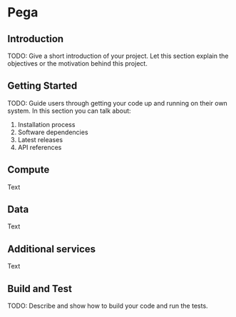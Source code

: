 # Pega

## Introduction
TODO: Give a short introduction of your project. Let this section explain the objectives or the motivation behind this project. 

## Getting Started
TODO: Guide users through getting your code up and running on their own system. In this section you can talk about:
1.	Installation process
2.	Software dependencies
3.	Latest releases
4.	API references

## Compute

Text

## Data

Text

## Additional services

Text

## Build and Test
TODO: Describe and show how to build your code and run the tests. 

